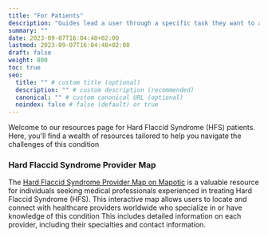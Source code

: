 ```yaml
---
title: "For Patients"
description: "Guides lead a user through a specific task they want to accomplish, often with a sequence of steps."
summary: ""
date: 2023-09-07T16:04:48+02:00
lastmod: 2023-09-07T16:04:48+02:00
draft: false
weight: 800
toc: true
seo:
  title: "" # custom title (optional)
  description: "" # custom description (recommended)
  canonical: "" # custom canonical URL (optional)
  noindex: false # false (default) or true
---
```


Welcome to our resources page for Hard Flaccid Syndrome (HFS) patients. Here, you'll find a wealth of resources tailored to help you navigate the challenges of this condition

### Hard Flaccid Syndrome Provider Map

The [Hard Flaccid Syndrome Provider Map on Mapotic](https://www.mapotic.com/hard-flaccid-syndrome-provider-map-1) is a valuable resource for individuals seeking medical professionals experienced in treating Hard Flaccid Syndrome (HFS). This interactive map allows users to locate and connect with healthcare providers worldwide who specialize in or have knowledge of this condition This includes detailed information on each provider, including their specialties and contact information.

